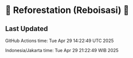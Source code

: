 
# 🌳 Reforestation (Reboisasi) 🌲

## Last Updated

GitHub Actions time: Tue Apr 29 14:22:49 UTC 2025

Indonesia/Jakarta time: Tue Apr 29 21:22:49 WIB 2025
